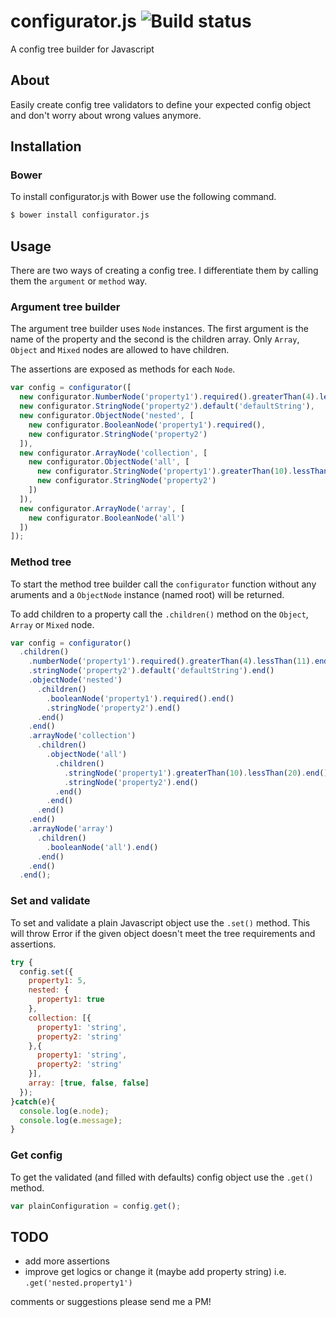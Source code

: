 # configurator.js ![Build status](https://travis-ci.org/ChristiaanScheermeijer/configurator.js.svg)

A config tree builder for Javascript

## About

Easily create config tree validators to define your expected config object and don't worry about wrong values anymore.

## Installation

### Bower

To install configurator.js with Bower use the following command.

```bash
$ bower install configurator.js
```

## Usage

There are two ways of creating a config tree. I differentiate them by calling them the `argument` or `method` way.

### Argument tree builder

The argument tree builder uses `Node` instances. The first argument is the name of the property and the second is the
children array. Only `Array`, `Object` and `Mixed` nodes are allowed to have children.

The assertions are exposed as methods for each `Node`.

```js
var config = configurator([
  new configurator.NumberNode('property1').required().greaterThan(4).lessThan(11),
  new configurator.StringNode('property2').default('defaultString'),
  new configurator.ObjectNode('nested', [
    new configurator.BooleanNode('property1').required(),
    new configurator.StringNode('property2')
  ]),
  new configurator.ArrayNode('collection', [
    new configurator.ObjectNode('all', [
      new configurator.StringNode('property1').greaterThan(10).lessThan(20),
      new configurator.StringNode('property2')
    ])
  ]),
  new configurator.ArrayNode('array', [
    new configurator.BooleanNode('all')
  ])
]);
```

### Method tree

To start the method tree builder call the `configurator` function without any aruments and a `ObjectNode` instance
(named root) will be returned.

To add children to a property call the `.children()` method on the `Object`, `Array` or `Mixed` node.

```js
var config = configurator()
  .children()
    .numberNode('property1').required().greaterThan(4).lessThan(11).end()
    .stringNode('property2').default('defaultString').end()
    .objectNode('nested')
      .children()
        .booleanNode('property1').required().end()
        .stringNode('property2').end()
      .end()
    .end()
    .arrayNode('collection')
      .children()
        .objectNode('all')
          .children()
            .stringNode('property1').greaterThan(10).lessThan(20).end()
            .stringNode('property2').end()
          .end()
        .end()
      .end()
    .end()
    .arrayNode('array')
      .children()
        .booleanNode('all').end()
      .end()
    .end()
  .end();
```

### Set and validate

To set and validate a plain Javascript object use the `.set()` method. This will throw Error if the given object doesn't
meet the tree requirements and assertions.

```js
try {
  config.set({
    property1: 5,
    nested: {
      property1: true
    },
    collection: [{
      property1: 'string',
      property2: 'string'
    },{
      property1: 'string',
      property2: 'string'
    }],
    array: [true, false, false]
  });
}catch(e){
  console.log(e.node);
  console.log(e.message);
}
```

### Get config

To get the validated (and filled with defaults) config object use the `.get()` method.

```js
var plainConfiguration = config.get();
```

## TODO

 - add more assertions
 - improve get logics or change it (maybe add property string) i.e. `.get('nested.property1')`

comments or suggestions please send me a PM!